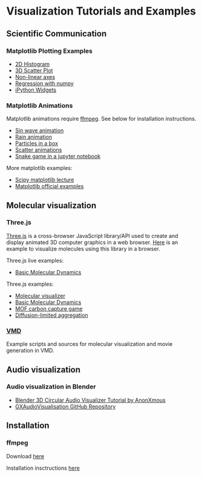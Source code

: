 Visualization Tutorials and Examples
====================================

Scientific Communication
------------------------

### Matplotlib Plotting Examples

-   [2D Histogram](https://github.com/kbsezginel/visualization/blob/master/matplotlib-plots/2D_histogram.ipynb)
-   [3D Scatter Plot](https://github.com/kbsezginel/visualization/blob/master/matplotlib-plots/3D_scatter.ipynb)
-   [Non-linear axes](https://github.com/kbsezginel/visualization/blob/master/matplotlib-plots/nonlinear_axis.ipynb)
-   [Regression with numpy](https://github.com/kbsezginel/visualization/blob/master/matplotlib-plots/regression.ipynb)
-   [iPython Widgets](https://github.com/kbsezginel/visualization/blob/master/matplotlib-plots/interactive_widgets_DLA.ipynb)

### Matplotlib Animations

Matplotlib animations require [ffmpeg](https://ffmpeg.org/). See below for installation instructions.
-   [Sin wave animation](https://github.com/kbsezginel/visualization/blob/master/matplotlib-animations/sin_wave_animation.ipynb)
-   [Rain animation](https://github.com/kbsezginel/visualization/blob/master/matplotlib-animations/rain_animation.ipynb)
-   [Particles in a box](https://github.com/kbsezginel/visualization/blob/master/matplotlib-animations/particles_in_a_box.ipynb)
-   [Scatter animations](https://github.com/kbsezginel/visualization/blob/master/matplotlib-animations/scatter_animations.ipynb)
-   [Snake game in a jupyter notebook](https://github.com/kbsezginel/visualization/blob/master/matplotlib-animations/iPython-Snake-master/SnakeGame.ipynb)

More matplotlib examples:
-   [Scipy matplotlib lecture](http://www.scipy-lectures.org/intro/matplotlib/matplotlib.html)
-   [Matplotlib official examples](http://matplotlib.org/examples/index.html)

Molecular visualization
-----------------------

### Three.js

[Three.js](https://threejs.org/) is a cross-browser JavaScript library/API used to create and display
animated 3D computer graphics in a web browser. [Here](https://github.com/kbsezginel/visualization/tree/master/three-js/atomVis)
is an example to visualize molecules using this library in a browser.

Three.js live examples:
-   [Basic Molecular Dynamics](/web-md)

Three.js examples:
-   [Molecular visualizer](https://github.com/kbsezginel/visualization/tree/master/three-js/atomVis)
-   [Basic Molecular Dynamics](https://github.com/kbsezginel/visualization/tree/master/three-js/Web-MD)
-   [MOF carbon capture game](https://github.com/kbsezginel/visualization/tree/master/three-js/Web-MOF)
-   [Diffusion-limited aggregation](https://github.com/kbsezginel/visualization/tree/master/three-js/DLA)


### [VMD](/vmd)

Example scripts and sources for molecular visualization and movie generation in VMD.

Audio visualization
-------------------

### Audio visualization in Blender

- [Blender 3D Circular Audio Visualizer Tutorial by AnonXmous](https://www.youtube.com/watch?v=8NTvv_Y6zr0)
- [GXAudioVisualisation GitHub Repository](https://github.com/gethiox/GXAudioVisualisation)

Installation
------------

### ffmpeg

Download [here](https://ffmpeg.org/)

Installation insctructions [here](https://github.com/adaptlearning/adapt_authoring/wiki/Installing-FFmpeg)

